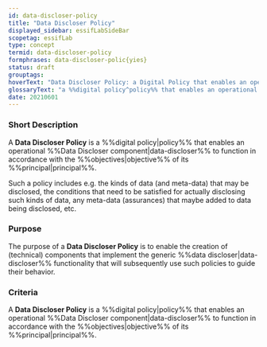 ```yaml
---
id: data-discloser-policy
title: "Data Discloser Policy"
displayed_sidebar: essifLabSideBar
scopetag: essifLab
type: concept
termid: data-discloser-policy
formphrases: data-discloser-polic{yies}
status: draft
grouptags:
hoverText: "Data Discloser Policy: a Digital Policy that enables an operational Data Discloser component to function in accordance with the Objectives of its Principal."
glossaryText: "a %%digital policy^policy%% that enables an operational %%data discloser^data-discloser%% component to function in accordance with the %%objectives^objective%% of its %%principal^principal%%."
date: 20210601
---
```


### Short Description
A **Data Discloser Policy** is a %%digital policy|policy%% that enables an operational %%Data Discloser component|data-discloser%% to function in accordance with the %%objectives|objective%% of its %%principal|principal%%.

Such a policy includes e.g. the kinds of data (and meta-data) that may be disclosed, the conditions that need to be satisfied for actually disclosing such kinds of data, any meta-data (assurances) that maybe added to data being disclosed, etc.

### Purpose
The purpose of a **Data Discloser Policy** is to enable the creation of (technical) components that implement the generic %%data discloser|data-discloser%% functionality that will subsequently use such policies to guide their behavior.

### Criteria
A **Data Discloser Policy** is a %%digital policy|policy%% that enables an operational %%Data Discloser component|data-discloser%% to function in accordance with the %%objectives|objective%% of its %%principal|principal%%.
